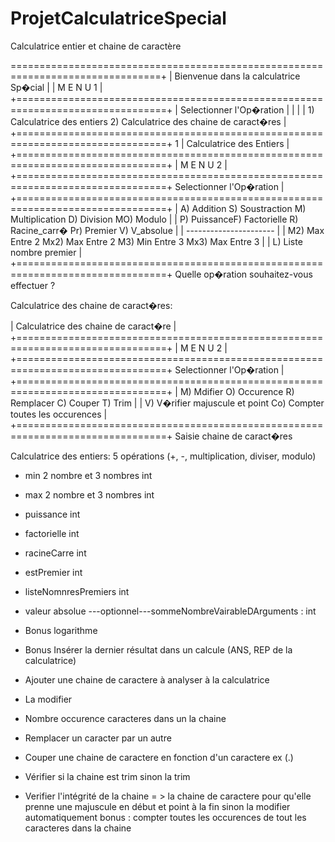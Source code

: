 # ProjetCalculatriceSpecial
Calculatrice entier et chaine de caractère 

================================================================================+
|                  Bienvenue dans la calculatrice Sp�cial                       |
|                                  M E N U 1                                     |
+================================================================================+
|                          Selectionner l'Op�ration                              |
|                                                                                 |
|   1) Calculatrice des entiers       2)  Calculatrice des chaine de caract�res  |
+================================================================================+
1
|                            Calculatrice des Entiers                            |
+================================================================================+
|                                 M E N U 2                                      |
+================================================================================+
                            Selectionner l'Op�ration                            |
+================================================================================+
| A) Addition S) Soustraction M) Multiplication D) Division     MO) Modulo       |
| P) PuissanceF) Factorielle  R) Racine_carr�   Pr) Premier     V) V_absolue    |
|                               ----------------------                           |
| M2) Max Entre 2    Mx2) Max Entre 2     M3) Min Entre 3    Mx3) Max Entre 3    |
|                             L) Liste nombre premier                            |
+================================================================================+
Quelle op�ration souhaitez-vous effectuer ? 

Calculatrice des chaine de caract�res:

|                   Calculatrice des chaine de caract�re                         |
+================================================================================+
|                                 M E N U 2                                      |
+================================================================================+
                            Selectionner l'Op�ration                             |
+================================================================================+
|     M)  Mdifier       O) Occurence     R) Remplacer    C) Couper    T)   Trim  |
|      V) V�rifier majuscule et point    Co) Compter toutes les occurences       |
+================================================================================+
Saisie chaine de caract�res 


Calculatrice des entiers:
5 opérations (+, -, multiplication, diviser, modulo)

* min 2 nombre et 3 nombres int
* max 2 nombre et 3 nombres int
* puissance int
* factorielle int
* racineCarre int
* estPremier int
* listeNomnresPremiers int
* valeur absolue
---optionnel---sommeNombreVairableDArguments : int
* Bonus logarithme
* Bonus Insérer la dernier résultat dans un calcule (ANS, REP de la calculatrice)

* Ajouter une chaine de caractere à analyser à la calculatrice
* La modifier
* Nombre occurence caracteres dans un la chaine
* Remplacer un caracter par un autre
* Couper une chaine de caractere en fonction d'un caractere ex (.)
* Vérifier si la chaine est trim sinon la trim
* Verifier l'intégrité de la chaine = > la chaine de caractere pour qu'elle prenne une majuscule
    en début et point à la fin sinon la modifier automatiquement
bonus : compter toutes les occurences de tout les caracteres dans la chaine


